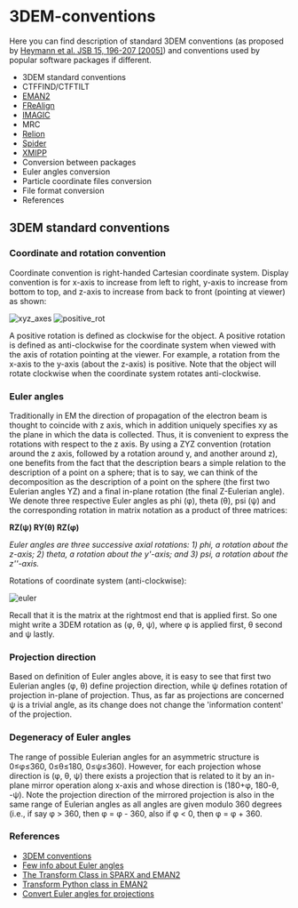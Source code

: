 # 3DEM-conventions

Here you can find description of standard 3DEM conventions (as proposed by [Heymann et al. JSB 15, 196-207 [2005]](http://www.ebi.ac.uk/msd/3dem/paper/JSB_v151p196.pdf)) and conventions used by popular software packages if different.

 * 3DEM standard conventions
 * CTFFIND/CTFTILT
 * [EMAN2](eman2.md)
 * [FReAlign](frealign.md)
 * [IMAGIC](imagic.md)
 * MRC
 * [Relion](relion.md)
 * [Spider](spider.md)
 * [XMIPP](xmipp.md)
 * Conversion between packages
  * Euler angles conversion
  * Particle coordinate files conversion
  * File format conversion
 * References

## 3DEM standard conventions
### Coordinate and rotation convention
Coordinate convention is right-handed Cartesian coordinate system. Display convention is for x-axis to increase from left to right, y-axis to increase from bottom to top, and z-axis to increase from back to front (pointing at viewer) as shown:

![xyz_axes](https://cloud.githubusercontent.com/assets/6952870/7271722/ab97fcf6-e8e5-11e4-8ff6-c23e85810ea9.jpg)
![positive_rot](https://cloud.githubusercontent.com/assets/6952870/7271801/46dda0a8-e8e6-11e4-8a2d-b2441cf5af78.png)

A positive rotation is defined as clockwise for the object.
A positive rotation is defined as anti-clockwise for the coordinate system when viewed with the axis of rotation pointing at the viewer. For example, a rotation from the x-axis to the y-axis (about the z-axis) is positive. Note that the object will rotate clockwise when the coordinate system rotates anti-clockwise.

### Euler angles
Traditionally in EM the direction of propagation of the electron beam is thought to coincide with z axis, which in addition uniquely specifies xy as the plane in which the data is collected. Thus, it is convenient to express the rotations with respect to the z axis. By using a ZYZ convention (rotation around the z axis, followed by a rotation around y, and another around z), one benefits from the fact that the description bears a simple relation to the description of a point on a sphere; that is to say, we can think of the decomposition as the description of a point on the sphere (the first two Eulerian angles YZ) and a final in-plane rotation (the final Z-Eulerian angle). We denote three respective Euler angles as phi (φ), theta (θ), psi (ψ) and the corresponding rotation in matrix notation as a product of three matrices:

**RZ(ψ) RY(θ) RZ(φ)**

*Euler angles are three successive axial rotations: 1) phi, a rotation about the z-axis; 2) theta, a rotation about the y'-axis; and 3) psi, a rotation about the z''-axis.*

Rotations of coordinate system (anti-clockwise):

![euler](https://cloud.githubusercontent.com/assets/6952870/7271849/a9c70b28-e8e6-11e4-852c-52cfd4a8cd6a.jpg)

Recall that it is the matrix at the rightmost end that is applied first. So one might write a 3DEM rotation as (φ, θ, ψ), where φ is applied first, θ second and ψ lastly.

### Projection direction
Based on definition of Euler angles above, it is easy to see that first two Eulerian angles (φ, θ) define projection direction, while ψ defines rotation of projection in-plane of projection. Thus, as far as projections are concerned ψ is a trivial angle, as its change does not change the 'information content' of the projection.

### Degeneracy of Euler angles
The range of possible Eulerian angles for an asymmetric structure is 0≤φ≤360, 0≤θ≤180, 0≤ψ≤360). However, for each projection whose direction is (φ, θ, ψ) there exists a projection that is related to it by an in-plane mirror operation along x-axis and whose direction is (180+φ, 180-θ, -ψ). Note the projection direction of the mirrored projection is also in the same range of Eulerian angles as all angles are given modulo 360 degrees (i.e., if say φ > 360, then φ = φ - 360, also if φ < 0, then φ = φ + 360. 

### References
  * [3DEM conventions](http://www.ebi.ac.uk/msd/3dem/3DEM_conv.html)
  * [Few info about Euler angles](http://sparx-em.org/sparxwiki/Euler_angles)
  * [The Transform Class in SPARX and EMAN2](http://www.sciencedirect.com/science/article/pii/S1047847706002024)
  * [Transform Python class in EMAN2](http://blake.bcm.edu/emanwiki/Eman2TransformInPython)
  * [Convert Euler angles for projections](http://blake.bcm.edu/emanwiki/EMAN2/FAQ/SpiderEuler)
